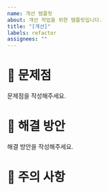 ```yaml
---
name: 개선 템플릿
about: 개선 작업을 위한 템플릿입니다.
title: "[개선]"
labels: refactor
assignees: ""
---
```


# 🔨 문제점

문제점을 작성해주세요.

# 📑 해결 방안

해결 방안을 작성해주세요.

# 🚧 주의 사항
